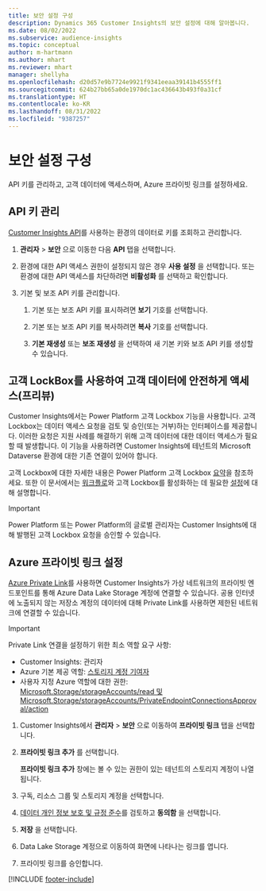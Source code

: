 ```yaml
---
title: 보안 설정 구성
description: Dynamics 365 Customer Insights의 보안 설정에 대해 알아봅니다.
ms.date: 08/02/2022
ms.subservice: audience-insights
ms.topic: conceptual
author: m-hartmann
ms.author: mhart
ms.reviewer: mhart
manager: shellyha
ms.openlocfilehash: d20d57e9b7724e9921f9341eeaa39141b4555ff1
ms.sourcegitcommit: 624b27bb65a0de1970dc1ac436643b493f0a31cf
ms.translationtype: HT
ms.contentlocale: ko-KR
ms.lasthandoff: 08/31/2022
ms.locfileid: "9387257"
---
```

# <a name="configure-security-settings"></a>보안 설정 구성

API 키를 관리하고, 고객 데이터에 액세스하며, Azure 프라이빗 링크를 설정하세요.

## <a name="manage-api-keys"></a>API 키 관리

[Customer Insights API](apis.md)를 사용하는 환경의 데이터로 키를 조회하고 관리합니다.

1. **관리자** > **보안** 으로 이동한 다음 **API** 탭을 선택합니다.

1. 환경에 대한 API 액세스 권한이 설정되지 않은 경우 **사용 설정** 을 선택합니다. 또는 환경에 대한 API 액세스를 차단하려면 **비활성화** 를 선택하고 확인합니다.

1. 기본 및 보조 API 키를 관리합니다.

   1. 기본 또는 보조 API 키를 표시하려면 **보기** 기호를 선택합니다.

   1. 기본 또는 보조 API 키를 복사하려면 **복사** 기호를 선택합니다.

   1. **기본 재생성** 또는 **보조 재생성** 을 선택하여 새 기본 키와 보조 API 키를 생성할 수 있습니다.

## <a name="securely-access-customer-data-with-customer-lockbox-preview"></a>고객 LockBox를 사용하여 고객 데이터에 안전하게 액세스(프리뷰)

Customer Insights에서는 Power Platform 고객 Lockbox 기능을 사용합니다. 고객 Lockbox는 데이터 액세스 요청을 검토 및 승인(또는 거부)하는 인터페이스를 제공합니다. 이러한 요청은 지원 사례를 해결하기 위해 고객 데이터에 대한 데이터 액세스가 필요할 때 발생합니다. 이 기능을 사용하려면 Customer Insights에 테넌트의 Microsoft Dataverse 환경에 대한 기존 연결이 있어야 합니다.

고객 Lockbox에 대한 자세한 내용은 Power Platform 고객 Lockbox [요약](/power-platform/admin/about-lockbox#summary)을 참조하세요. 또한 이 문서에서는 [워크플로](/power-platform/admin/about-lockbox#workflow)와 고객 Lockbox를 활성화하는 데 필요한 [설정](/power-platform/admin/about-lockbox#enable-the-lockbox-policy)에 대해 설명합니다.

> [!IMPORTANT]
> Power Platform 또는 Power Platform의 글로벌 관리자는 Customer Insights에 대해 발행된 고객 Lockbox 요청을 승인할 수 있습니다.

## <a name="set-up-an-azure-private-link"></a>Azure 프라이빗 링크 설정

[Azure Private Link](/azure/private-link/private-link-overview)를 사용하면 Customer Insights가 가상 네트워크의 프라이빗 엔드포인트를 통해 Azure Data Lake Storage 계정에 연결할 수 있습니다. 공용 인터넷에 노출되지 않는 저장소 계정의 데이터에 대해 Private Link를 사용하면 제한된 네트워크에 연결할 수 있습니다.

> [!IMPORTANT]
> Private Link 연결을 설정하기 위한 최소 역할 요구 사항:
>
> - Customer Insights: 관리자
> - Azure 기본 제공 역할: [스토리지 계정 기여자](/azure/role-based-access-control/built-in-roles#storage-account-contributor)
> - 사용자 지정 Azure 역할에 대한 권한: [Microsoft.Storage/storageAccounts/read 및 Microsoft.Storage/storageAccounts/PrivateEndpointConnectionsApproval/action](/azure/role-based-access-control/resource-provider-operations#microsoftstorage)

1. Customer Insights에서 **관리자** > **보안** 으로 이동하여 **프라이빗 링크** 탭을 선택합니다.

1. **프라이빗 링크 추가** 를 선택합니다.

   **프라이빗 링크 추가** 창에는 볼 수 있는 권한이 있는 테넌트의 스토리지 계정이 나열됩니다.

1. 구독, 리소스 그룹 및 스토리지 계정을 선택합니다.

1. [데이터 개인 정보 보호 및 규정 준수](connections.md#data-privacy-and-compliance)를 검토하고 **동의함** 을 선택합니다.

1. **저장** 을 선택합니다.

1. Data Lake Storage 계정으로 이동하여 화면에 나타나는 링크를 엽니다.

1. 프라이빗 링크를 승인합니다.


[!INCLUDE [footer-include](includes/footer-banner.md)]
